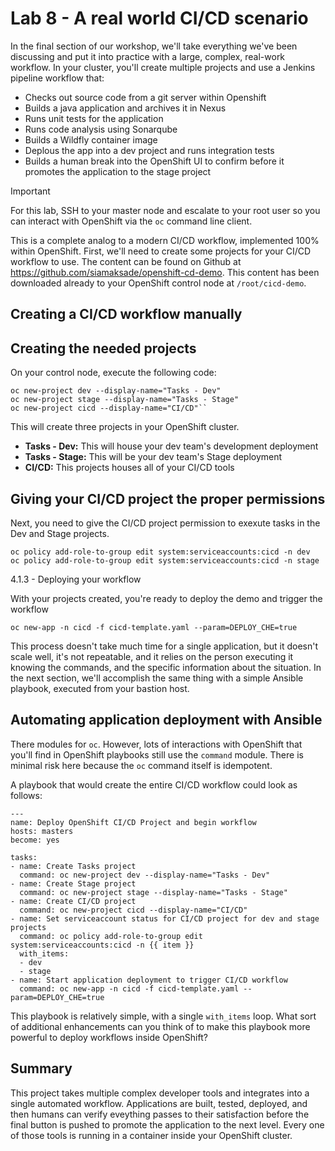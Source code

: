 Lab 8 - A real world CI/CD scenario
===================================

In the final section of our workshop, we'll take everything we've been
discussing and put it into practice with a large, complex, real-work
workflow. In your cluster, you'll create multiple projects and use a
Jenkins pipeline workflow that:

-   Checks out source code from a git server within Openshift
-   Builds a java application and archives it in Nexus
-   Runs unit tests for the application
-   Runs code analysis using Sonarqube
-   Builds a Wildfly container image
-   Deplous the app into a dev project and runs integration tests
-   Builds a human break into the OpenShift UI to confirm before it
    promotes the application to the stage project

Important

For this lab, SSH to your master node and escalate to your root user so
you can interact with OpenShift via the `oc` command line client.

This is a complete analog to a modern CI/CD workflow, implemented 100%
within OpenShift. First, we'll need to create some projects for your
CI/CD workflow to use. The content can be found on Github at
<https://github.com/siamaksade/openshift-cd-demo>. This content has been
downloaded already to your OpenShift control node at `/root/cicd-demo`.

Creating a CI/CD workflow manually
----------------------------------

Creating the needed projects
----------------------------

On your control node, execute the following code:

    oc new-project dev --display-name="Tasks - Dev"
    oc new-project stage --display-name="Tasks - Stage"
    oc new-project cicd --display-name="CI/CD"``

This will create three projects in your OpenShift cluster.

-   **Tasks - Dev:** This will house your dev team's development
    deployment
-   **Tasks - Stage:** This will be your dev team's Stage deployment
-   **CI/CD:** This projects houses all of your CI/CD tools

Giving your CI/CD project the proper permissions
------------------------------------------------

Next, you need to give the CI/CD project permission to exexute tasks in
the Dev and Stage projects.

    oc policy add-role-to-group edit system:serviceaccounts:cicd -n dev
    oc policy add-role-to-group edit system:serviceaccounts:cicd -n stage

4.1.3 - Deploying your workflow

With your projects created, you're ready to deploy the demo and trigger
the workflow

    oc new-app -n cicd -f cicd-template.yaml --param=DEPLOY_CHE=true

This process doesn't take much time for a single application, but it
doesn't scale well, it's not repeatable, and it relies on the person
executing it knowing the commands, and the specific information about
the situation. In the next section, we'll accomplish the same thing with
a simple Ansible playbook, executed from your bastion host.

Automating application deployment with Ansible
----------------------------------------------

There modules for `oc`. However, lots of interactions with OpenShift
that you'll find in OpenShift playbooks still use the `command` module.
There is minimal risk here because the `oc` command itself is
idempotent.

A playbook that would create the entire CI/CD workflow could look as
follows:

    ---
    name: Deploy OpenShift CI/CD Project and begin workflow
    hosts: masters
    become: yes

    tasks:
    - name: Create Tasks project
      command: oc new-project dev --display-name="Tasks - Dev"
    - name: Create Stage project
      command: oc new-project stage --display-name="Tasks - Stage"
    - name: Create CI/CD project
      command: oc new-project cicd --display-name="CI/CD"
    - name: Set serviceaccount status for CI/CD project for dev and stage projects
      command: oc policy add-role-to-group edit system:serviceaccounts:cicd -n {{ item }}
      with_items:
      - dev
      - stage
    - name: Start application deployment to trigger CI/CD workflow
      command: oc new-app -n cicd -f cicd-template.yaml --param=DEPLOY_CHE=true

This playbook is relatively simple, with a single `with_items` loop.
What sort of additional enhancements can you think of to make this
playbook more powerful to deploy workflows inside OpenShift?

Summary
-------

This project takes multiple complex developer tools and integrates into
a single automated workflow. Applications are built, tested, deployed,
and then humans can verify eveything passes to their satisfaction before
the final button is pushed to promote the application to the next level.
Every one of those tools is running in a container inside your OpenShift
cluster.
